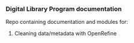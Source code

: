 ### Digital Library Program documentation

Repo containing documentation and modules for:

1. Cleaning data/metadata with OpenRefine
